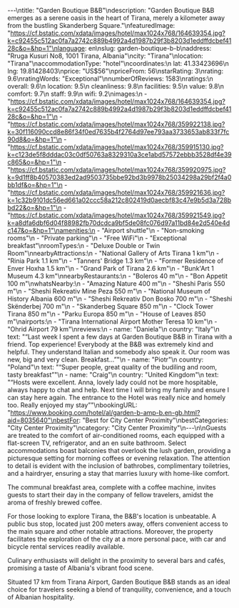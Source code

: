 ---\ntitle: "Garden Boutique B&B"\ndescription: "Garden Boutique B&B emerges as a serene oasis in the heart of Tirana, merely a kilometer away from the bustling Skanderberg Square."\nfeaturedImage: "https://cf.bstatic.com/xdata/images/hotel/max1024x768/164639354.jpg?k=c92455c512ac0fa7a2742c889b4992a4d1987b29f3b8203d1eddffdcbef4128c&o=&hp=1"\nlanguage: en\nslug: garden-boutique-b-b\naddress: "Rruga Kusuri No8, 1001 Tirana, Albania"\ncity: "Tirana"\nlocation: "Tirana"\naccommodationType: "hotel"\ncoordinates:\n  lat: 41.33423696\n  lng: 19.81428403\nprice: "US$56"\npriceFrom: 56\nstarRating: 3\nrating: 9.6\nratingWords: "Exceptional"\nnumberOfReviews: 1583\nratings:\n  overall: 9.6\n  location: 9.5\n  cleanliness: 9.8\n  facilities: 9.5\n  value: 9.8\n  comfort: 9.7\n  staff: 9.9\n  wifi: 9.2\nimages:\n  - "https://cf.bstatic.com/xdata/images/hotel/max1024x768/164639354.jpg?k=c92455c512ac0fa7a2742c889b4992a4d1987b29f3b8203d1eddffdcbef4128c&o=&hp=1"\n  - "https://cf.bstatic.com/xdata/images/hotel/max1024x768/359922138.jpg?k=30f116090ccd8e86f34f0ed7635b4f2764d97ee793aa3733653ab833f7fc90d8&o=&hp=1"\n  - "https://cf.bstatic.com/xdata/images/hotel/max1024x768/359915130.jpg?k=c123de5f8dddac03c0df50763a8329310a3ce1abd57572ebbb3528df4e39c865&o=&hp=1"\n  - "https://cf.bstatic.com/xdata/images/hotel/max1024x768/359920975.jpg?k=9d1ff8b40570383ed2ad9503735bbe92bd3b9978b25034298a29bf2f4a0bb1df&o=&hp=1"\n  - "https://cf.bstatic.com/xdata/images/hotel/max1024x768/359921636.jpg?k=1c32b9101dc56ed661a02ccc58a212c802419d0aecbf83c47e9b5d3a728bbd22&o=&hp=1"\n  - "https://cf.bstatic.com/xdata/images/hotel/max1024x768/359921549.jpg?k=a8dfa6dbf6d04f88982fb70dcdca9bf5de08fc076d97a11bd84e2d540e4dc147&o=&hp=1"\namenities:\n  - "Airport shuttle"\n  - "Non-smoking rooms"\n  - "Private parking"\n  - "Free WiFi"\n  - "Exceptional breakfast"\nroomTypes:\n  - "Deluxe Double or Twin Room"\nnearbyAttractions:\n  - "National Gallery of Arts Tirana 1 km"\n  - "Rinia Park 1.1 km"\n  - "Tanners' Bridge 1.3 km"\n  - "Former Residence of Enver Hoxha 1.5 km"\n  - "Grand Park of Tirana 2.6 km"\n  - "Bunk'Art 1 Museum 4.3 km"\nnearbyRestaurants:\n  - "Boleros 40 m"\n  - "Bon Appetit 100 m"\nwhatsNearby:\n  - "Amazing Nature 400 m"\n  - "Sheshi Paris 550 m"\n  - "Sheshi Rekreativ Mine Peza 550 m"\n  - "National Museum of History Albania 600 m"\n  - "Sheshi Rekreativ Don Bosko 700 m"\n  - "Sheshi Skënderbej 700 m"\n  - "Skanderbeg Square 850 m"\n  - "Clock Tower Tirana 850 m"\n  - "Parku Europa 850 m"\n  - "House of Leaves 850 m"\nairports:\n  - "Tirana International Airport Mother Teresa 10 km"\n  - "Ohrid Airport 79 km"\nreviews:\n  - name: "Daniela"\n    country: "Italy"\n    text: "“Last week I spent a few days at Garden Boutique B&B in Tirana with a friend. Top experience! Everybody at the B&B was extremely kind and helpful. They understand Italian and somebody also speak it. Our room was new, big and very clean. Breakfast...”"\n  - name: "Piotr"\n    country: "Poland"\n    text: "“Super people, great quality of the budiling and room, tasty breakfast”"\n  - name: "Craig"\n    country: "United Kingdom"\n    text: "“Hosts were excellent. Anna, lovely lady could not be more hospitable, always happy to chat and help. Next time I will bring my family and ensure I can stay here again. The entrance to the Hotel was really nice and homely too. Really enjoyed my stay”"\nbookingURL: "https://www.booking.com/hotel/al/garden-b-amp-b.en-gb.html?aid=8035640"\nbestFor: "Best for City Center Proximity"\nbestCategories: "City Center Proximity"\ncategory: "City Center Proximity"\n---\n\nGuests are treated to the comfort of air-conditioned rooms, each equipped with a flat-screen TV, refrigerator, and an en suite bathroom. Select accommodations boast balconies that overlook the lush garden, providing a picturesque setting for morning coffees or evening relaxation. The attention to detail is evident with the inclusion of bathrobes, complimentary toiletries, and a hairdryer, ensuring a stay that marries luxury with home-like comfort.

The communal breakfast area, complete with a coffee machine, invites guests to start their day in the company of fellow travelers, amidst the aroma of freshly brewed coffee. 

For those looking to explore Tirana, the B&B's location is unbeatable. A public bus stop, located just 200 meters away, offers convenient access to the main square and other notable attractions. Moreover, the property facilitates the exploration of the city at a more personal pace, with car and bicycle rental services readily available.

Culinary enthusiasts will delight in the proximity to several bars and cafés, promising a taste of Albania's vibrant food scene. 

Situated 17 km from Tirana Airport, Garden Boutique B&B stands as an ideal choice for travelers seeking a blend of tranquility, convenience, and a touch of Albanian hospitality.